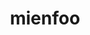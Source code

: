 ---
id: 619
title: mienfoo
types: [fighting]
image: https://raw.githubusercontent.com/PokeAPI/sprites/master/sprites/pokemon/619.png
---